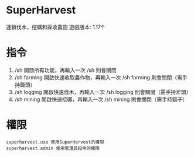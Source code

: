 # SuperHarvest
連鎖伐木，挖礦和採收農田
遊戲版本: 1.17↑

# 指令
1. /sh 開啟所有功能，再輸入一次 /sh 則會關閉
2. /sh farming 開啟快速收取農作物，再輸入一次 /sh farming 則會關閉（需手持鋤頭）
3. /sh logging 開啟快速伐木，再輸入一次 /sh logging 則會關閉（需手持斧頭）
4. /sh mining 開啟快速挖礦，再輸入一次 /sh mining 則會關閉（需手持鎬子）

# 權限
```
superharvest.use 使用SuperHarvest的權限
superharvest.admin 使用管理員指令的權限
```
